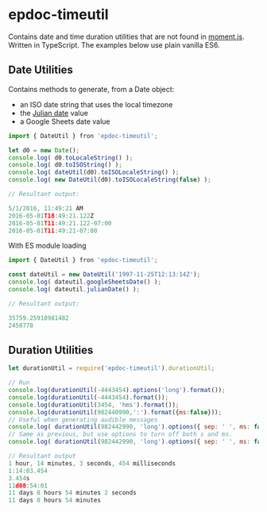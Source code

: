 # epdoc-timeutil

Contains date and time duration utilities that are not found in
[moment.js](https://github.com/moment/moment). Written in TypeScript. The
examples below use plain vanilla ES6.

## Date Utilities

Contains methods to generate, from a Date object:

- an ISO date string that uses the local timezone
- the [Julian date](https://en.wikipedia.org/wiki/Julian_day) value
- a Google Sheets date value

```javascript
import { DateUtil } fron 'epdoc-timeutil';

let d0 = new Date();
console.log( d0.toLocaleString() );
console.log( d0.toISOString() );
console.log( dateUtil(d0).toISOLocaleString() );
console.log( new DateUtil(d0).toISOLocaleString(false) );

// Resultant output:

5/1/2016, 11:49:21 AM
2016-05-01T18:49:21.122Z
2016-05-01T11:49:21.122-07:00
2016-05-01T11:49:21-07:00
```

With ES module loading

```javascript
import { DateUtil } fron 'epdoc-timeutil';

const dateUtil = new DateUtil('1997-11-25T12:13:14Z');
console.log( dateutil.googleSheetsDate() );
console.log( dateutil.julianDate() );

// Resultant output:

35759.25918981482
2450778
```

## Duration Utilities

```javascript
let durationUtil = require('epdoc-timeutil').durationUtil;

// Run
console.log(durationUtil(-4443454).options('long').format());
console.log(durationUtil(-4443454).format());
console.log(durationUtil(3454, 'hms').format());
console.log(durationUtil(982440990,':').format({ms:false}));
// Useful when generating audible messages
console.log( durationUtil(982442990, 'long').options({ sep: ' ', ms: false }).format())
// Same as previous, but use options to turn off both s and ms.
console.log( durationUtil(982442990, 'long').options({ sep: ' ', ms: false, s: false }).format())

// Resultant output
1 hour, 14 minutes, 3 seconds, 454 milliseconds
1:14:03.454
3.454s
11d08:54:01
11 days 8 hours 54 minutes 2 seconds
11 days 8 hours 54 minutes
```
